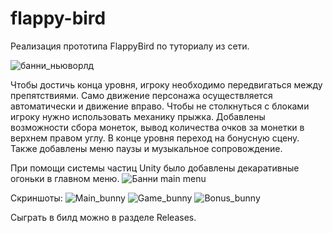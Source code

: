 # flappy-bird
Реализация прототипа FlappyBird по туториалу из сети.

![банни_ньюворлд](https://user-images.githubusercontent.com/59263802/122159749-638a5a00-cea1-11eb-9df7-b7a63d7279ad.gif)

Чтобы достичь конца уровня, игроку необходимо передвигаться между препятствиями. Само движение персонажа осуществляется
автоматически и движение вправо. Чтобы не столкнуться с блоками игроку нужно использовать механику прыжка. Добавлены
возможности сбора монеток, вывод количества очков за монетки в верхнем правом углу. В конце уровня переход на бонусную сцену.
Также добавлены меню паузы и музыкальное сопровождение.

При помощи системы частиц Unity было добавлены декаративные огоньки в главном меню.
![Банни main menu](https://user-images.githubusercontent.com/59263802/122047163-638f4900-ce12-11eb-9952-6e4823db647c.gif)

Скриншоты:
![Main_bunny](https://user-images.githubusercontent.com/59263802/122037411-21acd580-ce07-11eb-8be0-6a941c8fb749.png)
![Game_bunny](https://user-images.githubusercontent.com/59263802/122037285-03df7080-ce07-11eb-9201-be3ee2ac899d.png)
![Bonus_bunny](https://user-images.githubusercontent.com/59263802/122037280-02ae4380-ce07-11eb-99b6-2a87742230ac.png)

Сыграть в билд можно в разделе Releases.
